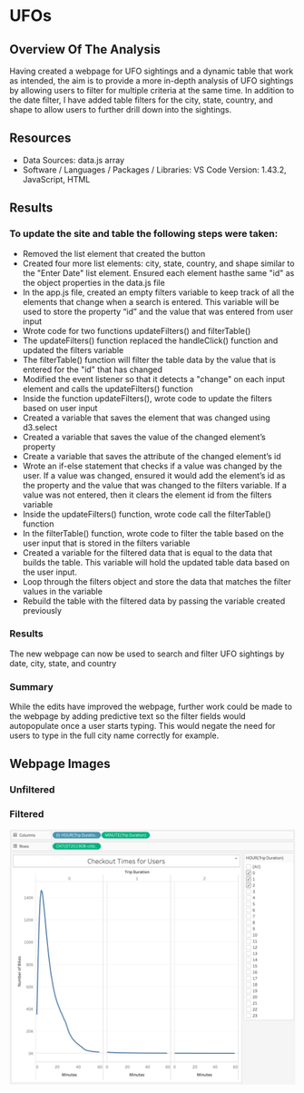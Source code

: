 # UFOs

## Overview Of The Analysis 
Having created a webpage for UFO sightings and a dynamic table that work as intended, the aim is to provide a more in-depth analysis of UFO sightings by allowing users to filter for multiple criteria at the same time. In addition to the date filter, I have added table filters for the city, state, country, and shape to allow users to further drill down into the sightings.




## Resources
- Data Sources:  data.js array
- Software / Languages / Packages / Libraries:  VS Code Version: 1.43.2, JavaScript, HTML


## Results 

### To update the site and table the following steps were taken:
- Removed the list element that created the button
- Created four more list elements: city, state, country, and shape similar to the "Enter Date" list element. Ensured each element hasthe same "id" as the object properties in the data.js file
- In the app.js file, created an empty filters variable to keep track of all the elements that change when a search is entered. This variable will be used to store the property “id” and the value that was entered from user input
- Wrote code for two functions updateFilters() and filterTable()
- The updateFilters() function replaced the handleClick() function and updated the filters variable 
- The filterTable() function will filter the table data by the value that is entered for the "id" that has changed
- Modified the event listener so that it detects a "change" on each input element and calls the updateFilters() function
- Inside the function updateFilters(), wrote code to update the filters based on user input
- Created a variable that saves the element that was changed using d3.select
- Created a variable that saves the value of the changed element’s property
- Create a variable that saves the attribute of the changed element’s id
- Wrote an if-else statement that checks if a value was changed by the user. If a value was changed, ensured it would add the element’s id as the property and the value that was changed to the filters variable. If a value was not entered, then it clears the element id from the filters variable
- Inside the updateFilters() function, wrote code call the filterTable() function 
- In the filterTable() function, wrote code to filter the table based on the user input that is stored in the filters variable
- Created a variable for the filtered data that is equal to the data that builds the table. This variable will hold the updated table data based on the user input.
- Loop through the filters object and store the data that matches the filter values in the variable 
- Rebuild the table with the filtered data by passing the variable created previously


### Results

The new webpage can now be used to search and filter UFO sightings by date, city, state, and country

### Summary 
While the edits have improved the webpage, further work could be made to the webpage by adding predictive text so the filter fields would autopopulate once a user starts typing.  This would negate the need for users to type in the full city name correctly for example.  


## Webpage Images

### Unfiltered

### Filtered

![Image 1](https://github.com/PatriciaCB1/Bikesharing/blob/main/Images/Screen%20Shot%202021-04-11%20at%209.08.02%20PM.png)
